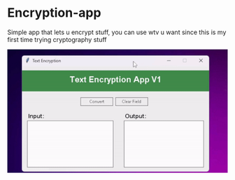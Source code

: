 # Encryption-app
Simple app that lets u encrypt stuff, you can use wtv u want since this is my first time trying cryptography stuff



![Demo](https://raw.githubusercontent.com/manelooo420/Encryption-app/main/the%20gif.gif)
